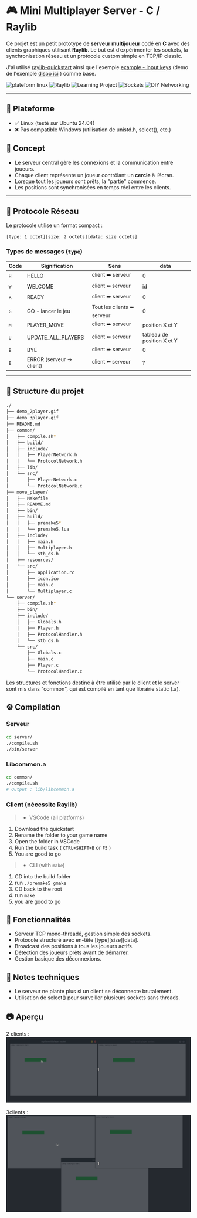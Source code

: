 
# 🎮 Mini Multiplayer Server - C / Raylib

Ce projet est un petit prototype de **serveur multijoueur** codé en **C** avec des clients graphiques utilisant **Raylib**. Le but est d’expérimenter les sockets, la synchronisation réseau et un protocole custom simple en TCP/IP classic.

J'ai utilisé [raylib-quickstart](https://github.com/raylib-extras/raylib-quickstart) ainsi que l'exemple [example - input keys](https://github.com/raysan5/raylib/blob/master/examples/core/core_input_keys.c) (demo de l'exemple [dispo ici](https://www.raylib.com/examples.html) ) comme base.

![plateform linux](https://img.shields.io/badge/platform-Linux-orange?logo=linux&logoColor=white)
![Raylib](https://img.shields.io/badge/raylib-Powered-9cf?logo=Raylib)
![Learning Project](https://img.shields.io/badge/status-Learning-blue)
![Sockets](https://img.shields.io/badge/network-Sockets-informational?logo=Socket&logoColor=white)
![DIY Networking](https://img.shields.io/badge/DIY-Networking-green?logo=textpattern&logoColor=white)

---

## 🐧 Plateforme

* ✅ Linux (testé sur Ubuntu 24.04)
* ❌ Pas compatible Windows (utilisation de unistd.h, select(), etc.)

## 🧠 Concept

- Le serveur central gère les connexions et la communication entre joueurs.
- Chaque client représente un joueur contrôlant un **cercle** à l’écran.
- Lorsque tout les joueurs sont prêts, la "partie" commence.
- Les positions sont synchronisées en temps réel entre les clients.

---

## 🔌 Protocole Réseau

Le protocole utilise un format compact :

```
[type: 1 octet][size: 2 octets][data: size octets]
```

### Types de messages (`type`)

| Code | Signification            | Sens                       | data                       |
| ---- | ------------------------ | -------------------------- | -------------------------- |
| `H`  | HELLO                    | client ➡️ serveur           | 0                          |
| `W`  | WELCOME                  | client ⬅️ serveur           | id                         |
| `R`  | READY                    | client ➡️ serveur           | 0                          |
| `G`  | GO - lancer le jeu       | Tout les clients ⬅️ serveur | 0                          |
| `M`  | PLAYER_MOVE              | client ➡️ serveur           | position X et Y            |
| `U`  | UPDATE_ALL_PLAYERS       | client ⬅️ serveur           | tableau de position X et Y |
| `B`  | BYE                      | client ➡️ serveur           | 0                          |
| `E`  | ERROR (serveur → client) | client ⬅️ serveur           | ?                          |

---

## 📁 Structure du projet

```bash
./
├── demo_2player.gif
├── demo_3player.gif
├── README.md
├── common/
│   ├── compile.sh*
│   ├── build/
│   ├── include/
│   │   ├── PlayerNetwork.h
│   │   └── ProtocolNetwork.h
│   ├── lib/
│   └── src/
│       ├── PlayerNetwork.c
│       └── ProtocolNetwork.c
├── move_player/
│   ├── Makefile
│   ├── README.md
│   ├── bin/
│   ├── build/
│   │   ├── premake5*
│   │   └── premake5.lua
│   ├── include/
│   │   ├── main.h
│   │   ├── Multiplayer.h
│   │   └── stb_ds.h
│   ├── resources/
│   └── src/
│       ├── application.rc
│       ├── icon.ico
│       ├── main.c
│       └── Multiplayer.c
└── server/
    ├── compile.sh*
    ├── bin/
    ├── include/
    │   ├── Globals.h
    │   ├── Player.h
    │   ├── ProtocolHandler.h
    │   └── stb_ds.h
    └── src/
        ├── Globals.c
        ├── main.c
        ├── Player.c
        └── ProtocolHandler.c
```

Les structures et fonctions destiné à être utilisé par le client et le server sont mis dans "common", qui est compilé en tant que librairie static (.a).  

## ⚙️ Compilation

### Serveur
```bash
cd server/
./compile.sh
./bin/server
```

### Libcommon.a
```bash
cd common/
./compile.sh
# Output : lib/libcommon.a
```

### Client (nécessite Raylib)

> - VSCode (all platforms)

1. Download the quickstart
2. Rename the folder to your game name
3. Open the folder in VSCode
4. Run the build task ( `CTRL+SHIFT+B` or `F5` )
5. You are good to go

> - CLI (with `make`)
1. CD into the build folder
2. run `./premake5 gmake`
3. CD back to the root
4. run `make`
5. you are good to go

## 🎯 Fonctionnalités

* Serveur TCP mono-threadé, gestion simple des sockets.
* Protocole structuré avec en-tête [type][size][data].
* Broadcast des positions à tous les joueurs actifs.
* Détection des joueurs prêts avant de démarrer.
* Gestion basique des déconnexions.

## 📌 Notes techniques

* Le serveur ne plante plus si un client se déconnecte brutalement.
* Utilisation de select() pour surveiller plusieurs sockets sans threads.

## 📷 Aperçu

2 clients :
![Demo 2p](demo_2player.gif)



3clients :
![Demo 3p](demo_3player.gif)

